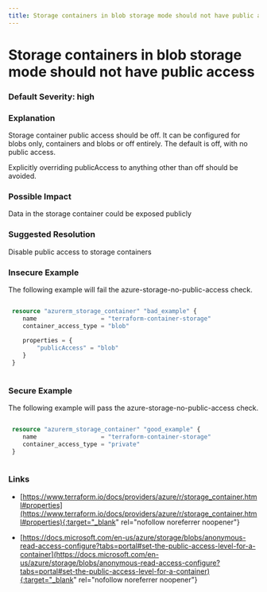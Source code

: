 ```yaml
---
title: Storage containers in blob storage mode should not have public access
---
```


# Storage containers in blob storage mode should not have public access

### Default Severity: <span class="severity high">high</span>

### Explanation

Storage container public access should be off. It can be configured for blobs only, containers and blobs or off entirely. The default is off, with no public access.

Explicitly overriding publicAccess to anything other than off should be avoided.

### Possible Impact
Data in the storage container could be exposed publicly

### Suggested Resolution
Disable public access to storage containers


### Insecure Example

The following example will fail the azure-storage-no-public-access check.
```terraform

 resource "azurerm_storage_container" "bad_example" {
 	name                  = "terraform-container-storage"
 	container_access_type = "blob"
 	
 	properties = {
 		"publicAccess" = "blob"
 	}
 }
 
```



### Secure Example

The following example will pass the azure-storage-no-public-access check.
```terraform

 resource "azurerm_storage_container" "good_example" {
 	name                  = "terraform-container-storage"
 	container_access_type = "private"
 }
 
```



### Links


- [https://www.terraform.io/docs/providers/azure/r/storage_container.html#properties](https://www.terraform.io/docs/providers/azure/r/storage_container.html#properties){:target="_blank" rel="nofollow noreferrer noopener"}

- [https://docs.microsoft.com/en-us/azure/storage/blobs/anonymous-read-access-configure?tabs=portal#set-the-public-access-level-for-a-container](https://docs.microsoft.com/en-us/azure/storage/blobs/anonymous-read-access-configure?tabs=portal#set-the-public-access-level-for-a-container){:target="_blank" rel="nofollow noreferrer noopener"}



